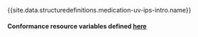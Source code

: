 {{site.data.structuredefinitions.medication-uv-ips-intro.name}}

#### Conformance resource variables defined [here](http://wiki.hl7.org/index.php?title=IG_Publisher_Documentation#Jekyll)
